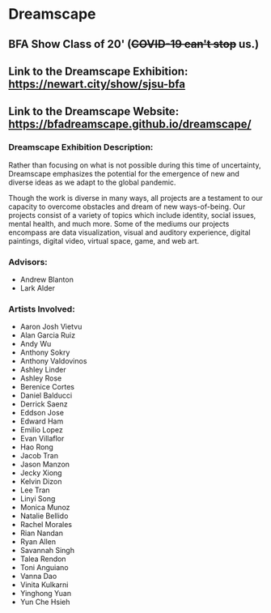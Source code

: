 # Dreamscape
## BFA Show Class of 20' (~~COVID-19 can't stop~~ us.)

## Link to the Dreamscape Exhibition: https://newart.city/show/sjsu-bfa
## Link to the Dreamscape Website: https://bfadreamscape.github.io/dreamscape/

### Dreamscape Exhibition Description:
Rather than focusing on what is not possible during this time of uncertainty, Dreamscape emphasizes the potential for the emergence of new and diverse ideas as we adapt to the global pandemic.

Though the work is diverse in many ways, all projects are a testament to our capacity to overcome obstacles and dream of new ways-of-being. Our projects consist of a variety of topics which include identity, social issues, mental health, and much more. Some of the mediums our projects encompass are data visualization, visual and auditory experience, digital paintings, digital video, virtual space, game, and web art.

### Advisors:
* Andrew Blanton
* Lark Alder

### Artists Involved:
* Aaron Josh Vietvu
* Alan Garcia Ruiz
* Andy Wu
* Anthony Sokry
* Anthony Valdovinos
* Ashley Linder
* Ashley Rose
* Berenice Cortes
* Daniel Balducci
* Derrick Saenz
* Eddson Jose
* Edward Ham
* Emilio Lopez
* Evan Villaflor
* Hao Rong
* Jacob Tran
* Jason Manzon
* Jecky Xiong
* Kelvin Dizon
* Lee Tran
* Linyi Song
* Monica Munoz
* Natalie Bellido
* Rachel Morales
* Rian Nandan
* Ryan Allen
* Savannah Singh
* Talea Rendon
* Toni Anguiano
* Vanna Dao
* Vinita Kulkarni
* Yinghong Yuan
* Yun Che Hsieh
